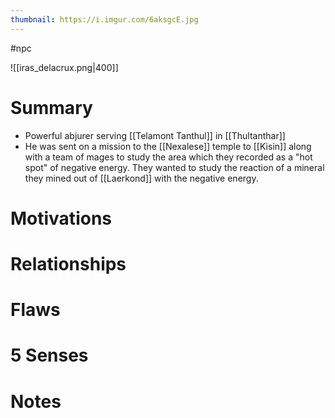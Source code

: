```yaml
---
thumbnail: https://i.imgur.com/6aksgcE.jpg
---
```


#npc

![[iras_delacrux.png|400]]
# Summary
- Powerful abjurer serving [[Telamont Tanthul]] in [[Thultanthar]]
- He was sent on a mission to the [[Nexalese]] temple to [[Kisin]] along with a team of mages to study the area which they recorded as a "hot spot" of negative energy. They wanted to study the reaction of a mineral they mined out of [[Laerkond]] with the negative energy.

# Motivations
# Relationships
# Flaws
# 5 Senses
# Notes
